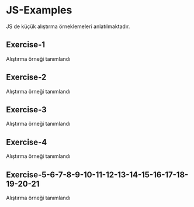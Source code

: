 # JS-Examples
JS de küçük alıştırma örneklemeleri anlatılmaktadır.

## Exercise-1
Alıştırma örneği tanımlandı

## Exercise-2
Alıştırma örneği tanımlandı

## Exercise-3
Alıştırma örneği tanımlandı

## Exercise-4
Alıştırma örneği tanımlandı

## Exercise-5-6-7-8-9-10-11-12-13-14-15-16-17-18-19-20-21
Alıştırma örneği tanımlandı


